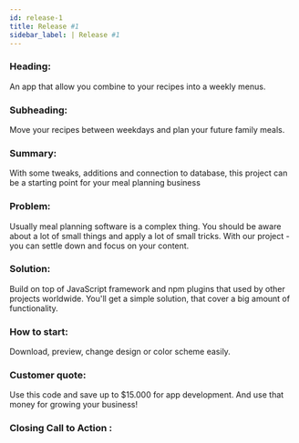 ```yaml
---
id: release-1
title: Release #1
sidebar_label: | Release #1
---
```


### Heading:
An app that allow you combine to your recipes into a weekly menus.

### Subheading:
Move your recipes between weekdays and plan your future family meals.

### Summary:
With some tweaks, additions and connection to database, this project can be a starting point for your meal planning business

### Problem:
Usually meal planning software is a complex thing. You should be aware about a lot of small things and apply a lot of small tricks. With our project - you can settle down and focus on your content.

### Solution:
Build on top of JavaScript framework and npm plugins that used by other projects worldwide.
You'll get a simple solution, that cover a big amount of functionality.

### How to start:
Download, preview, change design or color scheme easily.

### Customer quote:
Use this code and save up to $15.000 for app development.
And use that money for growing your business!

### Closing Call to Action :
